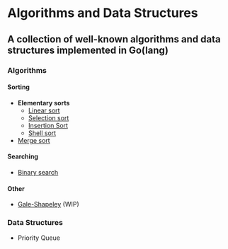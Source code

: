 Algorithms and Data Structures
==============================

A collection of well-known algorithms and data structures implemented in Go(lang)
---------------------------------------------------------------------------------


### Algorithms

#### Sorting

* __Elementary sorts__
    * [Linear sort](https://github.com/oyvinddd/algorithms/blob/master/sorting/linearsort/linearsort.go "Go to page")
    * [Selection sort](https://github.com/oyvinddd/algorithms/blob/master/sorting/selectionsort/selectionsort.go "Go to page")
    * [Insertion Sort](https://github.com/oyvinddd/algorithms/blob/master/sorting/insertionsort/insertionsort.go "Go to page")
    * [Shell sort](https://github.com/oyvinddd/algorithms/blob/master/sorting/shellsort/shellsort.go "Go to page")  
* [Merge sort](https://github.com/oyvinddd/algorithms/blob/master/sorting/mergesort/mergesort.go "Go to page")

#### Searching
* [Binary search](https://github.com/oyvinddd/algorithms/blob/master/searching/binarysearch.go "Go to page")

#### Other
* [Gale-Shapeley](https://github.com/oyvinddd/algorithms/blob/master/other/galeshapeley/galeshapeley.go "Go to page") (WIP)

### Data Structures

* Priority Queue
